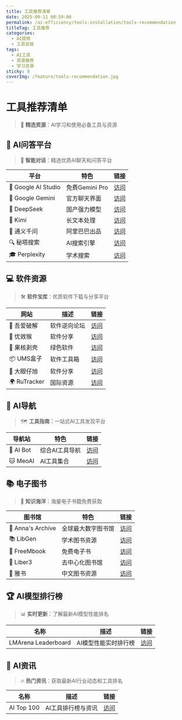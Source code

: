 ```yaml
---
title: 工具推荐清单
date: 2025-09-11 00:59:00
permalink: /ai-efficiency/tools-installation/tools-recommendation
titleTag: 工具推荐
categories:
  - AI提效
  - 工具安装
tags:
  - AI工具
  - 资源推荐
  - 学习资源
sticky: 9
coverImg: /feature/tools-recommendation.jpg
---
```


# 工具推荐清单

> 🔗 **精选资源**：AI学习和使用必备工具与资源

## 🤖 AI问答平台

> 💬 **智能对话**：精选优质AI聊天和问答平台

| 平台                | 特色           | 链接                                 |
| ------------------- | -------------- | ------------------------------------ |
| 🎯 Google AI Studio | 免费Gemini Pro | [访问](https://aistudio.google.com/) |
| 💎 Google Gemini    | 官方聊天界面   | [访问](https://gemini.google.com/)   |
| 🧠 DeepSeek         | 国产强力模型   | [访问](https://chat.deepseek.com/)   |
| 🌙 Kimi             | 长文本处理     | [访问](https://www.kimi.com/)        |
| 🔮 通义千问         | 阿里巴巴出品   | [访问](https://chat.qwen.ai/)        |
| 🔍 秘塔搜索         | AI搜索引擎     | [访问](https://metaso.cn/)           |
| 🎓 Perplexity       | 学术搜索       | [访问](https://www.perplexity.ai/)   |

## 💻 软件资源

> 🛠️ **软件宝库**：优质软件下载与分享平台

| 网站         | 描述         | 链接                                |
| ------------ | ------------ | ----------------------------------- |
| 🔧 吾爱破解  | 软件逆向论坛 | [访问](https://52pojie.cn/)         |
| 🐒 优效猴    | 软件分享     | [访问](https://www.youxiaohou.com/) |
| 🌟 果核剥壳  | 绿色软件     | [访问](https://www.ghxi.com/)       |
| 📦 UMS盒子   | 软件工具箱   | [访问](https://www.umsbox.com/)     |
| 🎯 大眼仔旭  | 软件分享     | [访问](https://www.dayanzai.me/)    |
| 🌍 RuTracker | 国际资源     | [访问](https://rutracker.org/)      |

## 🧭 AI导航

> 🗺️ **工具指南**：一站式AI工具发现平台

| 导航站    | 特色           | 链接                           |
| --------- | -------------- | ------------------------------ |
| 🤖 AI Bot | 综合AI工具导航 | [访问](https://ai-bot.cn/)     |
| 🐱 MeoAI  | AI工具集合     | [访问](https://www.meoai.net/) |

## 📚 电子图书

> 📖 **知识海洋**：海量电子书籍免费获取

| 图书馆            | 特色               | 链接                                  |
| ----------------- | ------------------ | ------------------------------------- |
| 📖 Anna's Archive | 全球最大数字图书馆 | [访问](https://zh.annas-archive.org/) |
| 📚 LibGen         | 学术图书资源       | [访问](https://libgen.li/index.php/)  |
| 📘 FreeMbook      | 免费电子书         | [访问](https://freembook.com/)        |
| 🔗 Liber3         | 去中心化图书馆     | [访问](https://liber3.eth.limo/)      |
| 📝 雅书           | 中文图书资源       | [访问](https://yabook.blog/)          |

## 🏆 AI模型排行榜

> 📊 **实时更新**：了解最新AI模型性能排名

| 名称                | 描述                 | 链接                                    |
| ------------------- | -------------------- | --------------------------------------- |
| LMArena Leaderboard | AI模型性能实时排行榜 | [访问](https://lmarena.ai/leaderboard/) |

## 📰 AI资讯

> 🔥 **热门资讯**：获取最新AI行业动态和工具排名

| 名称       | 描述               | 链接                                                |
| ---------- | ------------------ | --------------------------------------------------- |
| AI Top 100 | AI工具排行榜与资讯 | [访问](https://www.aitop100.cn/tools/ranking.html/) |

